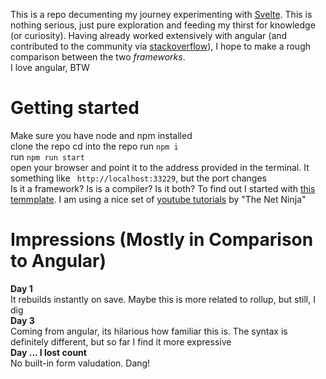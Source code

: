 This is a repo decumenting my journey experimenting with [Svelte](https://svelte.dev). This is nothing serious, just pure exploration
and feeding my thirst for knowledge (or curiosity). Having already worked extensively with angular (and contributed to the community via [stackoverflow](https://stackoverflow.com/users/5927361/kisinga?tab=profile)), I hope to make a rough comparison between the two _frameworks_.  
I love angular, BTW  

# Getting started
Make sure you have node and npm installed  
clone the repo
cd into the repo
run `npm i`  
run `npm run start`  
open your browser and point it to the address provided in the terminal. It something like ` http://localhost:33229`, but the port changes  
Is it a framework? Is is a compiler? Is it both? To find out I started with [this temmplate](https://github.com/sveltejs/template).
I am using a nice set of [youtube tutorials](https://www.youtube.com/playlist?list=PL4cUxeGkcC9hlbrVO_2QFVqVPhlZmz7tO) by "The Net Ninja"

# Impressions (Mostly in Comparison to Angular)
**Day 1**  
It rebuilds instantly on save. Maybe this is more related to rollup, but still, I dig  
**Day 3**  
Coming from angular, its hilarious how familiar this is. The syntax is definitely different, but so far I find it more expressive  
**Day ... I lost count**  
No built-in form valudation. Dang!
